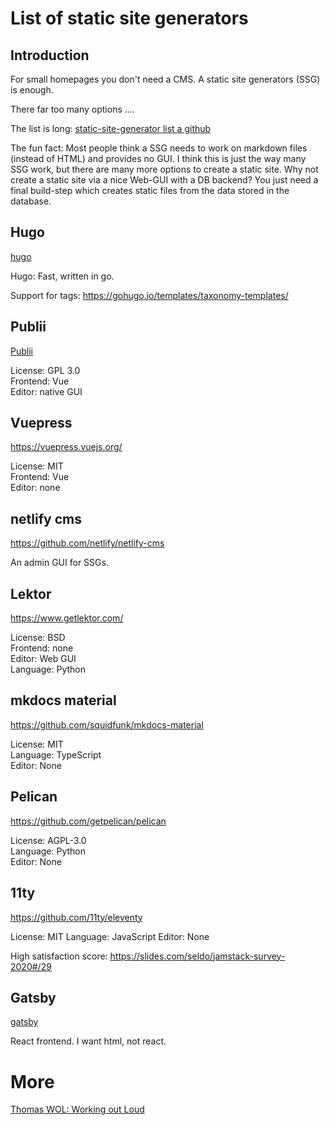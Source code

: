 # List of static site generators

## Introduction

For small homepages you don't need a CMS. A static site generators (SSG) is enough.

There far too many options ....

The list is long: [static-site-generator list a github](https://github.com/topics/static-site-generator)

The fun fact: Most people think a SSG needs to work on markdown files (instead of HTML) and provides no GUI. I think this is just the way many SSG work, but there are many more options to create a static site. Why not create a static site via a nice Web-GUI with a DB backend? You just need a final build-step which creates static files from the data stored in the database.


## Hugo
[hugo](https://github.com/gohugoio/hugo)

Hugo: Fast, written in go.

Support for tags: https://gohugo.io/templates/taxonomy-templates/

## Publii

[Publii](https://getpublii.com/)

License: GPL 3.0  
Frontend: Vue  
Editor: native GUI  

## Vuepress

https://vuepress.vuejs.org/

License: MIT  
Frontend: Vue  
Editor: none  

## netlify cms

https://github.com/netlify/netlify-cms

An admin GUI for SSGs.

## Lektor

https://www.getlektor.com/

License: BSD  
Frontend: none  
Editor: Web GUI  
Language: Python  

## mkdocs material

https://github.com/squidfunk/mkdocs-material

License: MIT  
Language: TypeScript  
Editor: None

## Pelican

https://github.com/getpelican/pelican

License:  AGPL-3.0  
Language: Python  
Editor: None  

## 11ty

https://github.com/11ty/eleventy

License: MIT
Language: JavaScript
Editor: None

High satisfaction score: https://slides.com/seldo/jamstack-survey-2020#/29

## Gatsby

[gatsby](https://github.com/gatsbyjs/gatsby)

React frontend. I want html, not react.


# More

[Thomas WOL: Working out Loud](https://github.com/guettli/wol)

